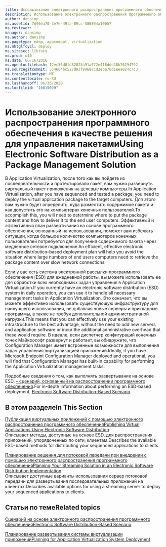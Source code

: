 ```yaml
---
title: Использование электронного распространения программного обеспечения в качестве решения для управления пакетами
description: Использование электронного распространения программного обеспечения в качестве решения для управления пакетами
author: dansimp
ms.assetid: 7d96ea70-3e7e-49fa-89cc-586804a10657
ms.reviewer: ''
manager: dansimp
ms.author: dansimp
ms.pagetype: mdop, appcompat, virtualization
ms.mktglfcycl: deploy
ms.sitesec: library
ms.prod: w10
ms.date: 06/16/2016
ms.openlocfilehash: 12ec56d0fd52825a91a772e418ddd48b76294792
ms.sourcegitcommit: 354664bc527d93f80687cd2eba70d1eea024c7c3
ms.translationtype: MT
ms.contentlocale: ru-RU
ms.lasthandoff: 06/26/2020
ms.locfileid: "10815099"
---
```

# <span data-ttu-id="e1a84-103">Использование электронного распространения программного обеспечения в качестве решения для управления пакетами</span><span class="sxs-lookup"><span data-stu-id="e1a84-103">Using Electronic Software Distribution as a Package Management Solution</span></span>


<span data-ttu-id="e1a84-104">В Application Virtualization, после того как вы пойдете из последовательности и протестировали пакет, вам нужно развернуть виртуальный пакет приложения на целевые компьютеры.</span><span class="sxs-lookup"><span data-stu-id="e1a84-104">In Application Virtualization, after you have sequenced and tested a package, you need to deploy the virtual application package to the target computers.</span></span> <span data-ttu-id="e1a84-105">Для этого вам нужно будет определить, куда разместить содержимое пакета и как допустить его на компьютерах конечных пользователей.</span><span class="sxs-lookup"><span data-stu-id="e1a84-105">To accomplish this, you will need to determine where to put the package content and how to deliver it to the end user computers.</span></span> <span data-ttu-id="e1a84-106">Эффективный и эффективный план развертывания на основе программного обеспечения, основанный на использовании, поможет вам избежать ситуации, когда большое количество компьютеров конечных пользователей потребуется для получения содержимого пакета через медленное сетевое подключение.</span><span class="sxs-lookup"><span data-stu-id="e1a84-106">An efficient, effective electronic software distribution–based deployment plan will help you avoid the situation where large numbers of end users computers need to retrieve the package content over slow network connections.</span></span>

<span data-ttu-id="e1a84-107">Если у вас есть система электронной рассылки программного обеспечения (ESD) для ежедневной работы, вы можете использовать ее для обработки всех необходимых задач управления в Application Virtualization.</span><span class="sxs-lookup"><span data-stu-id="e1a84-107">If you currently have an electronic software distribution (ESD) system in daily operation, you can use it to handle all necessary management tasks in Application Virtualization.</span></span> <span data-ttu-id="e1a84-108">Это означает, что вы можете эффективно использовать существующую инфраструктуру для наилучшего использования, не добавляя новые серверы и прикладные программы, а также не требуя дополнительной административной нагрузки.</span><span class="sxs-lookup"><span data-stu-id="e1a84-108">This means that you can effectively use your existing infrastructure to the best advantage, without the need to add new servers and application software or incur the additional administrative overhead that these would require.</span></span> <span data-ttu-id="e1a84-109">В идеале, если диспетчер конфигураций конечных точек Майкрософт развернут и работает, вы обнаружите, что Configuration Manager имеет встроенные возможности для выполнения задач управления виртуализацией приложений.</span><span class="sxs-lookup"><span data-stu-id="e1a84-109">Ideally, if you have Microsoft Endpoint Configuration Manager deployed and operational, you will find that Configuration Manager has built-in capability for performing the Application Virtualization management tasks.</span></span>

<span data-ttu-id="e1a84-110">Подробные сведения о том, как выполнять развертывание на основе ESD, [– сценарий, основанный на распространении программного обеспечения](electronic-software-distribution-based-scenario.md).</span><span class="sxs-lookup"><span data-stu-id="e1a84-110">For in-depth information about performing an ESD-based deployment, [Electronic Software Distribution-Based Scenario](electronic-software-distribution-based-scenario.md).</span></span>

## <span data-ttu-id="e1a84-111">В этом разделе</span><span class="sxs-lookup"><span data-stu-id="e1a84-111">In This Section</span></span>


<a href="" id="publishing-virtual-applications-using-electronic-software-distribution"></a>[<span data-ttu-id="e1a84-112">Публикация виртуальных приложений с помощью электронного распространения программного обеспечения</span><span class="sxs-lookup"><span data-stu-id="e1a84-112">Publishing Virtual Applications Using Electronic Software Distribution</span></span>](publishing-virtual-applications-using-electronic-software-distribution.md)  
<span data-ttu-id="e1a84-113">Описывает методы, доступные на основе ESD, для распространения приложений, упорядоченных по сети, клиентам.</span><span class="sxs-lookup"><span data-stu-id="e1a84-113">Describes the available ESD-based methods for distributing your sequenced applications to clients.</span></span>

<a href="" id="planning-your-streaming-solution-in-an-electronic-software-distribution-implementation"></a>[<span data-ttu-id="e1a84-114">Планирование решения для потоковой передачи при внедрении с помощью электронного распространения программного обеспечения</span><span class="sxs-lookup"><span data-stu-id="e1a84-114">Planning Your Streaming Solution in an Electronic Software Distribution Implementation</span></span>](planning-your-streaming-solution-in-an-electronic-software-distribution-implementation.md)  
<span data-ttu-id="e1a84-115">Описывает доступные варианты использования сервер потоковой передачи для развертывания последовательных приложений на клиентах.</span><span class="sxs-lookup"><span data-stu-id="e1a84-115">Describes available options for using a streaming server to deploy your sequenced applications to clients.</span></span>

## <span data-ttu-id="e1a84-116">Статьи по теме</span><span class="sxs-lookup"><span data-stu-id="e1a84-116">Related topics</span></span>


[<span data-ttu-id="e1a84-117">Сценарий на основе электронного распространения программного обеспечения</span><span class="sxs-lookup"><span data-stu-id="e1a84-117">Electronic Software Distribution-Based Scenario</span></span>](electronic-software-distribution-based-scenario.md)

[<span data-ttu-id="e1a84-118">Планирование развертывания системы виртуализации приложений</span><span class="sxs-lookup"><span data-stu-id="e1a84-118">Planning for Application Virtualization System Deployment</span></span>](planning-for-application-virtualization-system-deployment.md)

 

 





